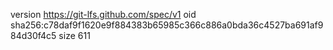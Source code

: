 version https://git-lfs.github.com/spec/v1
oid sha256:c78daf9f1620e9f884383b65985c366c886a0bda36c4527ba691af984d30f4c5
size 611
